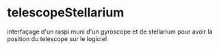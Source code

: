 # telescopeStellarium
interfaçage d'un raspi muni d'un gyroscope et de stellarium pour avoir la position du telescope sur le logiciel
